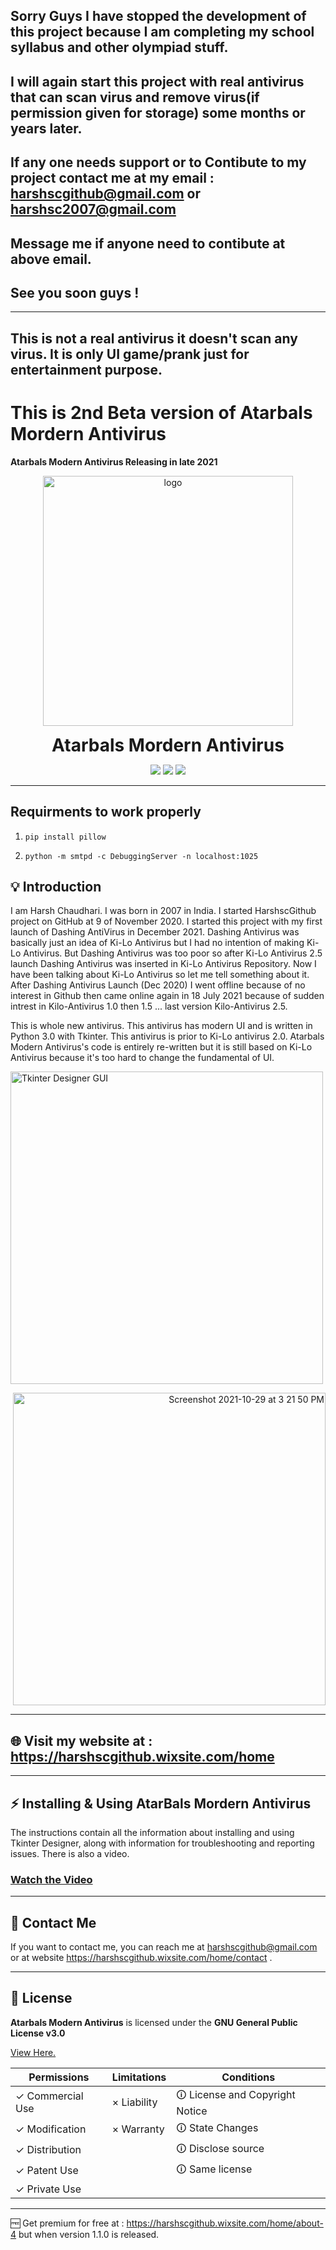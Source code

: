 ## Sorry Guys I have stopped the development of this project because I am completing my school syllabus and other olympiad stuff.
## I will again start this project with real antivirus that can scan virus and remove virus(if permission given for storage) some months or years later.
## If any one needs support or to Contibute to my project contact me at my email : harshscgithub@gmail.com or harshsc2007@gmail.com
## Message me if anyone need to contibute at above email.
## See you soon guys !

-----------------------------------------------------------------------------------------------------------------------------------------------------------



## This is not a real antivirus it doesn't scan any virus. It is only UI game/prank just for entertainment purpose.

# This is 2nd Beta version of Atarbals Mordern Antivirus
**Atarbals Modern Antivirus Releasing in late 2021**
<p align="center">
  <img width="400" src="https://user-images.githubusercontent.com/90396120/140484198-a5ea4094-42e3-4ee1-8ecb-999e0b6189cf.png" alt="logo">
  <h1 align="center" style="margin: 0 auto 0 auto;">Atarbals Mordern Antivirus</h1>
</p>

 <p align="center">
   <img src="https://img.shields.io/badge/Open%20Source-Atarbals%20Antivirus%20for%20all-brightgreen">
   <img src="https://img.shields.io/badge/Atarbals%20Antivirus-With%20Mordern%20UI-skyblue">
   <img src="https://img.shields.io/badge/Product%20Updates-On%20schedule-lightblue">
 </p>


___ 
## Requirments to work properly

1) `pip install pillow`
 
2) `python -m smtpd -c DebuggingServer -n localhost:1025`

## 💡 Introduction
I am Harsh Chaudhari. I was born in 2007 in India. I started HarshscGithub project on GitHub at 9 of November 2020. I started this project with my first launch of Dashing AntiVirus in December 2021. Dashing Antivirus was basically just an idea of Ki-Lo Antivirus but I had no intention of making Ki-Lo Antivirus. But Dashing Antivirus was too poor so after Ki-Lo Antivirus 2.5 launch Dashing Antivirus was inserted in Ki-Lo Antivirus Repository. Now I have been talking about Ki-Lo Antivirus so let me tell something about it. After Dashing Antivirus Launch (Dec 2020) I went offline because of no interest in Github then came online again in 18 July 2021 because of sudden intrest in Kilo-Antivirus 1.0 then 1.5 ... last version Kilo-Antivirus 2.5. 

This is whole new antivirus. This antivirus has modern UI and is written in Python 3.0 with Tkinter. This antivirus is prior to Ki-Lo antivirus 2.0. Atarbals Modern Antivirus's code is entirely re-written but it is still based on Ki-Lo Antivirus because it's too hard to change the fundamental of UI.

 <p align="left">
  <img width="500" alt="Tkinter Designer GUI" src="https://user-images.githubusercontent.com/90396120/139038255-0e84b18a-b5cf-4c27-96ea-22a46d9a357b.png">      
 </p>
 
 <p align="right">
  <img width="500" alt="Screenshot 2021-10-29 at 3 21 50 PM" src="https://user-images.githubusercontent.com/90396120/139414871-bec599c1-4c3d-45b5-bae9-c9921d3b999b.png">
 </p>

___ 
## 🌐 Visit my website at : https://harshscgithub.wixsite.com/home
___

## ⚡️ Installing & Using AtarBals Mordern Antivirus

The instructions contain all the information about installing and using Tkinter Designer, along with information for troubleshooting and reporting issues. There is also a video.


### [Watch the Video](https://youtube.com)  

___

## 📝 Contact Me

If you want to contact me, you can reach me at harshscgithub@gmail.com or at website https://harshscgithub.wixsite.com/home/contact .
___


## 📄 License

**Atarbals Modern Antivirus** is licensed under the
**GNU General Public License v3.0**

[View Here.](https://github.com/HarshscGithub/Atarbals-Modern-Antivirus/blob/Main/LICENSE)

| Permissions | Limitations | Conditions
| --- | --- | --- 
&check; Commercial Use | &times; Liability |&#x1f6c8; License and Copyright Notice
&check; Modification   | &times; Warranty  |&#x1f6c8; State Changes
&check; Distribution   |                   |&#x1f6c8; Disclose source
&check; Patent Use     |                   |&#x1f6c8; Same license
&check; Private Use    |                   

___
🆓 Get premium for free at : https://harshscgithub.wixsite.com/home/about-4 but when version 1.1.0 is released.
